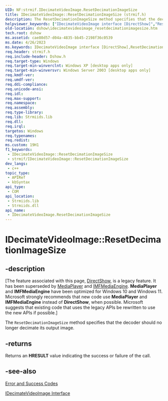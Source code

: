 ```yaml
---
UID: NF:strmif.IDecimateVideoImage.ResetDecimationImageSize
title: IDecimateVideoImage::ResetDecimationImageSize (strmif.h)
description: The ResetDecimationImageSize method specifies that the decoder should no longer decimate its output image.
helpviewer_keywords: ["IDecimateVideoImage interface [DirectShow]","ResetDecimationImageSize method","IDecimateVideoImage.ResetDecimationImageSize","IDecimateVideoImage::ResetDecimationImageSize","IDecimateVideoImageResetDecimationImageSize","ResetDecimationImageSize","ResetDecimationImageSize method [DirectShow]","ResetDecimationImageSize method [DirectShow]","IDecimateVideoImage interface","dshow.idecimatevideoimage_resetdecimationimagesize","strmif/IDecimateVideoImage::ResetDecimationImageSize"]
old-location: dshow\idecimatevideoimage_resetdecimationimagesize.htm
tech.root: dshow
ms.assetid: cae80d57-d04a-4835-bb45-2198f36c0539
ms.date: 4/26/2023
ms.keywords: IDecimateVideoImage interface [DirectShow],ResetDecimationImageSize method, IDecimateVideoImage.ResetDecimationImageSize, IDecimateVideoImage::ResetDecimationImageSize, IDecimateVideoImageResetDecimationImageSize, ResetDecimationImageSize, ResetDecimationImageSize method [DirectShow], ResetDecimationImageSize method [DirectShow],IDecimateVideoImage interface, dshow.idecimatevideoimage_resetdecimationimagesize, strmif/IDecimateVideoImage::ResetDecimationImageSize
req.header: strmif.h
req.include-header: Dshow.h
req.target-type: Windows
req.target-min-winverclnt: Windows XP [desktop apps only]
req.target-min-winversvr: Windows Server 2003 [desktop apps only]
req.kmdf-ver: 
req.umdf-ver: 
req.ddi-compliance: 
req.unicode-ansi: 
req.idl: 
req.max-support: 
req.namespace: 
req.assembly: 
req.type-library: 
req.lib: Strmiids.lib
req.dll: 
req.irql: 
targetos: Windows
req.typenames: 
req.redist: 
ms.custom: 19H1
f1_keywords:
 - IDecimateVideoImage::ResetDecimationImageSize
 - strmif/IDecimateVideoImage::ResetDecimationImageSize
dev_langs:
 - c++
topic_type:
 - APIRef
 - kbSyntax
api_type:
 - COM
api_location:
 - Strmiids.lib
 - Strmiids.dll
api_name:
 - IDecimateVideoImage.ResetDecimationImageSize
---
```


# IDecimateVideoImage::ResetDecimationImageSize


## -description

\[The feature associated with this page, [DirectShow](/windows/win32/directshow/directshow), is a legacy feature. It has been superseded by [MediaPlayer](/uwp/api/Windows.Media.Playback.MediaPlayer) and [IMFMediaEngine](/windows/win32/api/mfmediaengine/nn-mfmediaengine-imfmediaengine). **MediaPlayer** and **IMFMediaEngine** have been optimized for Windows 10 and Windows 11. Microsoft strongly recommends that new code use **MediaPlayer** and **IMFMediaEngine** instead of **DirectShow**, when possible. Microsoft suggests that existing code that uses the legacy APIs be rewritten to use the new APIs if possible.\]

The <code>ResetDecimationImageSize</code> method specifies that the decoder should no longer decimate its output image.



## -returns

Returns an <b>HRESULT</b> value indicating the success or failure of the call.

## -see-also

<a href="/windows/desktop/DirectShow/error-and-success-codes">Error and Success Codes</a>



<a href="/windows/desktop/api/strmif/nn-strmif-idecimatevideoimage">IDecimateVideoImage Interface</a>
